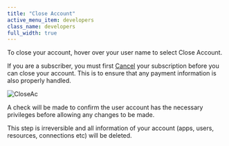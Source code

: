 ```yaml
---
title: "Close Account"
active_menu_item: developers
class_name: developers
full_width: true
---
```



To close your account, hover over your user name to select Close Account.

If you are a subscriber, you must first [Cancel](/developers/user-guide/product-guide/account-management/cancel-subscription) your subscription before you can close your account. This is to ensure that any payment information is also properly handled.

![CloseAc](/img/docs/closeac.png)

A check will be made to confirm the user account has the necessary privileges before allowing any changes to be made.

This step is irreversible and all information of your account (apps, users, resources, connections etc) will be deleted.

